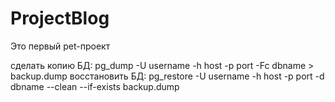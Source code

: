 # ProjectBlog
Это первый pet-проект

сделать копию БД:
pg_dump -U username -h host -p port -Fc dbname > backup.dump
восстановить БД:
pg_restore -U username -h host -p port -d dbname --clean --if-exists backup.dump